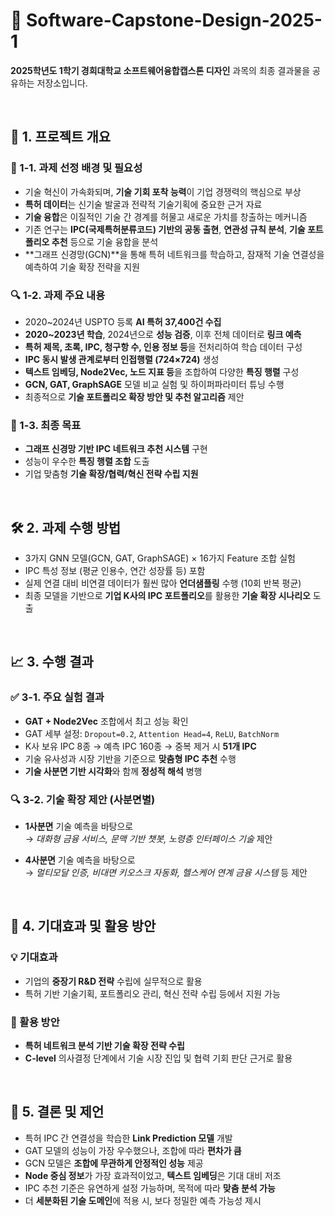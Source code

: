 # 📘 Software-Capstone-Design-2025-1

**2025학년도 1학기 경희대학교 소프트웨어융합캡스톤 디자인** 과목의 최종 결과물을 공유하는 저장소입니다.

<br/>

## 📌 1. 프로젝트 개요

### 🧩 1-1. 과제 선정 배경 및 필요성

- 기술 혁신이 가속화되며, **기술 기회 포착 능력**이 기업 경쟁력의 핵심으로 부상  
- **특허 데이터**는 신기술 발굴과 전략적 기술기획에 중요한 근거 자료  
- **기술 융합**은 이질적인 기술 간 경계를 허물고 새로운 가치를 창출하는 메커니즘  
- 기존 연구는 **IPC(국제특허분류코드) 기반의 공동 출현**, **연관성 규칙 분석**, **기술 포트폴리오 추천** 등으로 기술 융합을 분석  
- **그래프 신경망(GCN)**을 통해 특허 네트워크를 학습하고, 잠재적 기술 연결성을 예측하여 기술 확장 전략을 지원  

### 🔍 1-2. 과제 주요 내용

- 2020~2024년 USPTO 등록 **AI 특허 37,400건 수집**  
- **2020~2023년 학습**, 2024년으로 **성능 검증**, 이후 전체 데이터로 **링크 예측**  
- **특허 제목, 초록, IPC, 청구항 수, 인용 정보 등**을 전처리하여 학습 데이터 구성  
- **IPC 동시 발생 관계로부터 인접행렬 (724×724)** 생성  
- **텍스트 임베딩, Node2Vec, 노드 지표 등**을 조합하여 다양한 **특징 행렬** 구성  
- **GCN, GAT, GraphSAGE** 모델 비교 실험 및 하이퍼파라미터 튜닝 수행  
- 최종적으로 **기술 포트폴리오 확장 방안 및 추천 알고리즘** 제안  

### 🎯 1-3. 최종 목표

- **그래프 신경망 기반 IPC 네트워크 추천 시스템** 구현  
- 성능이 우수한 **특징 행렬 조합** 도출  
- 기업 맞춤형 **기술 확장/협력/혁신 전략 수립 지원**  

<br/>

## 🛠️ 2. 과제 수행 방법

- 3가지 GNN 모델(GCN, GAT, GraphSAGE) × 16가지 Feature 조합 실험  
- IPC 특성 정보 (평균 인용수, 연간 성장률 등) 포함  
- 실제 연결 대비 비연결 데이터가 훨씬 많아 **언더샘플링** 수행 (10회 반복 평균)  
- 최종 모델을 기반으로 **기업 K사의 IPC 포트폴리오**를 활용한 **기술 확장 시나리오** 도출  

<br/>

## 📈 3. 수행 결과

### ✅ 3-1. 주요 실험 결과

- **GAT + Node2Vec** 조합에서 최고 성능 확인  
- GAT 세부 설정: `Dropout=0.2`, `Attention Head=4`, `ReLU`, `BatchNorm`  
- K사 보유 IPC 8종 → 예측 IPC 160종 → 중복 제거 시 **51개 IPC**  
- 기술 유사성과 시장 기반을 기준으로 **맞춤형 IPC 추천** 수행  
- **기술 사분면 기반 시각화**와 함께 **정성적 해석** 병행  

### 🔍 3-2. 기술 확장 제안 (사분면별)

- **1사분면** 기술 예측을 바탕으로  
  → *대화형 금융 서비스, 문맥 기반 챗봇, 노령층 인터페이스 기술* 제안  

- **4사분면** 기술 예측을 바탕으로  
  → *멀티모달 인증, 비대면 키오스크 자동화, 헬스케어 연계 금융 시스템* 등 제안  

<br/>

## 🎯 4. 기대효과 및 활용 방안

### 💡 기대효과

- 기업의 **중장기 R&D 전략** 수립에 실무적으로 활용  
- 특허 기반 기술기획, 포트폴리오 관리, 혁신 전략 수립 등에서 지원 가능  

### 🧪 활용 방안

- **특허 네트워크 분석 기반 기술 확장 전략 수립**  
- **C-level** 의사결정 단계에서 기술 시장 진입 및 협력 기회 판단 근거로 활용  

<br/>

## 📍 5. 결론 및 제언

- 특허 IPC 간 연결성을 학습한 **Link Prediction 모델** 개발  
- GAT 모델의 성능이 가장 우수했으나, 조합에 따라 **편차가 큼**  
- GCN 모델은 **조합에 무관하게 안정적인 성능** 제공  
- **Node 중심 정보**가 가장 효과적이었고, **텍스트 임베딩**은 기대 대비 저조  
- IPC 추천 기준은 유연하게 설정 가능하며, 목적에 따라 **맞춤 분석 가능**  
- 더 **세분화된 기술 도메인**에 적용 시, 보다 정밀한 예측 가능성 제시  

<br/>
